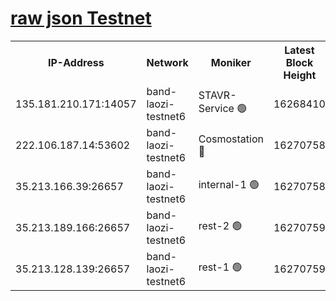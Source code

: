 
[raw json Testnet](https://rpc-check.bandt.stavr.tech/bandt/rpcbandt_result.json)
=

<table><tr><th>IP-Address</th><th>Network</th><th>Moniker</th><th>Latest Block Height</th><th>Earliest Block Height</th><th>Catching Up</th><th>Tx Index</th><th>Voting Power</th><th>Scan Time</th></tr><tr><td>135.181.210.171:14057</td><td>band-laozi-testnet6</td><td>STAVR-Service 🟢</td><td>16268410</td><td>15322501</td><td>False</td><td>on</td><td>0</td><td>2024-02-27T17:10:08.277435252UTC</td></tr><tr><td>222.106.187.14:53602</td><td>band-laozi-testnet6</td><td>Cosmostation 🔴</td><td>16270758</td><td>15423001</td><td>False</td><td>on</td><td>2203655</td><td>2024-02-27T17:10:09.778186527UTC</td></tr><tr><td>35.213.166.39:26657</td><td>band-laozi-testnet6</td><td>internal-1 🟢</td><td>16270758</td><td>16170758</td><td>False</td><td>on</td><td>0</td><td>2024-02-27T17:10:10.691884151UTC</td></tr><tr><td>35.213.189.166:26657</td><td>band-laozi-testnet6</td><td>rest-2 🟢</td><td>16270759</td><td>16170759</td><td>False</td><td>on</td><td>0</td><td>2024-02-27T17:10:11.648710372UTC</td></tr><tr><td>35.213.128.139:26657</td><td>band-laozi-testnet6</td><td>rest-1 🟢</td><td>16270759</td><td>16170759</td><td>False</td><td>on</td><td>0</td><td>2024-02-27T17:10:12.554055838UTC</td></tr></table>
